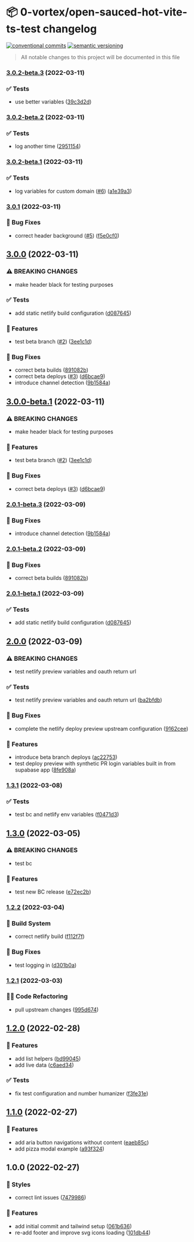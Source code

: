 # 📦 0-vortex/open-sauced-hot-vite-ts-test changelog

[![conventional commits](https://img.shields.io/badge/conventional%20commits-1.0.0-yellow.svg)](https://conventionalcommits.org)
[![semantic versioning](https://img.shields.io/badge/semantic%20versioning-2.0.0-green.svg)](https://semver.org)

> All notable changes to this project will be documented in this file

### [3.0.2-beta.3](https://github.com/0-vortex/open-sauced-hot-vite-ts-test/compare/v3.0.2-beta.2...v3.0.2-beta.3) (2022-03-11)


### ✅ Tests

* use better variables ([39c3d2d](https://github.com/0-vortex/open-sauced-hot-vite-ts-test/commit/39c3d2d3efd67ad68d8f13127ee62bcdc1948f97))

### [3.0.2-beta.2](https://github.com/0-vortex/open-sauced-hot-vite-ts-test/compare/v3.0.2-beta.1...v3.0.2-beta.2) (2022-03-11)


### ✅ Tests

* log another time ([2951154](https://github.com/0-vortex/open-sauced-hot-vite-ts-test/commit/2951154aaebd177ec73bfe1545eaa7943f41b45c))

### [3.0.2-beta.1](https://github.com/0-vortex/open-sauced-hot-vite-ts-test/compare/v3.0.1...v3.0.2-beta.1) (2022-03-11)


### ✅ Tests

* log variables for custom domain ([#6](https://github.com/0-vortex/open-sauced-hot-vite-ts-test/issues/6)) ([a1e39a3](https://github.com/0-vortex/open-sauced-hot-vite-ts-test/commit/a1e39a33e145b7b801a775f01ccadab565947f2d))

### [3.0.1](https://github.com/0-vortex/open-sauced-hot-vite-ts-test/compare/v3.0.0...v3.0.1) (2022-03-11)


### 🐛 Bug Fixes

* correct header background ([#5](https://github.com/0-vortex/open-sauced-hot-vite-ts-test/issues/5)) ([f5e0cf0](https://github.com/0-vortex/open-sauced-hot-vite-ts-test/commit/f5e0cf0fdd0a9faa9a280be0b8b4b7441947076a))

## [3.0.0](https://github.com/0-vortex/open-sauced-hot-vite-ts-test/compare/v2.0.0...v3.0.0) (2022-03-11)


### ⚠ BREAKING CHANGES

* make header black for testing purposes

### ✅ Tests

* add static netlify build configuration ([d087645](https://github.com/0-vortex/open-sauced-hot-vite-ts-test/commit/d08764568781f4c18e3a4fc7aab31d3cffa3104e))


### 🍕 Features

* test beta branch ([#2](https://github.com/0-vortex/open-sauced-hot-vite-ts-test/issues/2)) ([3ee1c1d](https://github.com/0-vortex/open-sauced-hot-vite-ts-test/commit/3ee1c1d4ff932b32525893c5f8b1655254559cee))


### 🐛 Bug Fixes

* correct beta builds ([891082b](https://github.com/0-vortex/open-sauced-hot-vite-ts-test/commit/891082b68bcebc4474f414ec337cbbad5b049f3d))
* correct beta deploys ([#3](https://github.com/0-vortex/open-sauced-hot-vite-ts-test/issues/3)) ([d6bcae9](https://github.com/0-vortex/open-sauced-hot-vite-ts-test/commit/d6bcae94860fa8bf4d50888d362da6f4e64003bf))
* introduce channel detection ([9b1584a](https://github.com/0-vortex/open-sauced-hot-vite-ts-test/commit/9b1584ad52952d278b32eda5473b614f38a93e20))

## [3.0.0-beta.1](https://github.com/0-vortex/open-sauced-hot-vite-ts-test/compare/v2.0.1-beta.3...v3.0.0-beta.1) (2022-03-11)


### ⚠ BREAKING CHANGES

* make header black for testing purposes

### 🍕 Features

* test beta branch ([#2](https://github.com/0-vortex/open-sauced-hot-vite-ts-test/issues/2)) ([3ee1c1d](https://github.com/0-vortex/open-sauced-hot-vite-ts-test/commit/3ee1c1d4ff932b32525893c5f8b1655254559cee))


### 🐛 Bug Fixes

* correct beta deploys ([#3](https://github.com/0-vortex/open-sauced-hot-vite-ts-test/issues/3)) ([d6bcae9](https://github.com/0-vortex/open-sauced-hot-vite-ts-test/commit/d6bcae94860fa8bf4d50888d362da6f4e64003bf))

### [2.0.1-beta.3](https://github.com/0-vortex/open-sauced-hot-vite-ts-test/compare/v2.0.1-beta.2...v2.0.1-beta.3) (2022-03-09)


### 🐛 Bug Fixes

* introduce channel detection ([9b1584a](https://github.com/0-vortex/open-sauced-hot-vite-ts-test/commit/9b1584ad52952d278b32eda5473b614f38a93e20))

### [2.0.1-beta.2](https://github.com/0-vortex/open-sauced-hot-vite-ts-test/compare/v2.0.1-beta.1...v2.0.1-beta.2) (2022-03-09)


### 🐛 Bug Fixes

* correct beta builds ([891082b](https://github.com/0-vortex/open-sauced-hot-vite-ts-test/commit/891082b68bcebc4474f414ec337cbbad5b049f3d))

### [2.0.1-beta.1](https://github.com/0-vortex/open-sauced-hot-vite-ts-test/compare/v2.0.0...v2.0.1-beta.1) (2022-03-09)


### ✅ Tests

* add static netlify build configuration ([d087645](https://github.com/0-vortex/open-sauced-hot-vite-ts-test/commit/d08764568781f4c18e3a4fc7aab31d3cffa3104e))

## [2.0.0](https://github.com/0-vortex/open-sauced-hot-vite-ts-test/compare/v1.3.1...v2.0.0) (2022-03-09)


### ⚠ BREAKING CHANGES

* test netlify preview variables and oauth return url

### ✅ Tests

* test netlify preview variables and oauth return url ([ba2bfdb](https://github.com/0-vortex/open-sauced-hot-vite-ts-test/commit/ba2bfdb0bd5d0266e9ef6155274a5653ffd0811a))


### 🐛 Bug Fixes

* complete the netlify deploy preview upstream configuration ([9162cee](https://github.com/0-vortex/open-sauced-hot-vite-ts-test/commit/9162cee6993f011a7b327ea51807346b492f1f03))


### 🍕 Features

* introduce beta branch deploys ([ac22753](https://github.com/0-vortex/open-sauced-hot-vite-ts-test/commit/ac22753045859d79a08e52b1e67860941dd3681d))
* test deploy preview with synthetic PR login variables built in from supabase app ([8fe908a](https://github.com/0-vortex/open-sauced-hot-vite-ts-test/commit/8fe908a2de22561705f5bc68b2faaa91c436db05))

### [1.3.1](https://github.com/0-vortex/open-sauced-hot-vite-ts-test/compare/v1.3.0...v1.3.1) (2022-03-08)


### ✅ Tests

* test bc and netlify env variables ([f0471d3](https://github.com/0-vortex/open-sauced-hot-vite-ts-test/commit/f0471d3628a5e4ec2cb43869fe6d83e4d385970a))

## [1.3.0](https://github.com/0-vortex/open-sauced-hot-vite-ts-test/compare/v1.2.2...v1.3.0) (2022-03-05)


### ⚠ BREAKING CHANGES

* test bc

### 🍕 Features

* test new BC release ([e72ec2b](https://github.com/0-vortex/open-sauced-hot-vite-ts-test/commit/e72ec2b0271c3f4b7d9fe1275fb72a4790017522))

### [1.2.2](https://github.com/0-vortex/open-sauced-hot-vite-ts-test/compare/v1.2.1...v1.2.2) (2022-03-04)


### 🤖 Build System

* correct netlify build ([f112f7f](https://github.com/0-vortex/open-sauced-hot-vite-ts-test/commit/f112f7ff108315245441253dcc3ffb69d3ef68f2))


### 🐛 Bug Fixes

* test logging in ([d301b0a](https://github.com/0-vortex/open-sauced-hot-vite-ts-test/commit/d301b0aea58960ce9e524c598b7e4d635837dc60))

### [1.2.1](https://github.com/0-vortex/open-sauced-hot-vite-ts-test/compare/v1.2.0...v1.2.1) (2022-03-03)


### 🧑‍💻 Code Refactoring

* pull upstream changes ([995d674](https://github.com/0-vortex/open-sauced-hot-vite-ts-test/commit/995d674e7f60cd65fda5b7e8cb98942e2fc40c03))

## [1.2.0](https://github.com/0-vortex/open-sauced-hot-vite-ts-test/compare/v1.1.0...v1.2.0) (2022-02-28)


### 🍕 Features

* add list helpers ([bd99045](https://github.com/0-vortex/open-sauced-hot-vite-ts-test/commit/bd9904545d3fec97ca8f35cebe7d205fcb35d003))
* add live data ([c6aed34](https://github.com/0-vortex/open-sauced-hot-vite-ts-test/commit/c6aed3440a40377a0a330471d834d02f27d17f99))


### ✅ Tests

* fix test configuration and number humanizer ([f3fe31e](https://github.com/0-vortex/open-sauced-hot-vite-ts-test/commit/f3fe31e56763fabbfad12b977aca610466bee825))

## [1.1.0](https://github.com/0-vortex/open-sauced-hot-vite-ts-test/compare/v1.0.0...v1.1.0) (2022-02-27)


### 🍕 Features

* add aria button navigations without content ([eaeb85c](https://github.com/0-vortex/open-sauced-hot-vite-ts-test/commit/eaeb85c41c2229b2ba77f118ca88db0a2bb243cc))
* add pizza modal example ([a93f324](https://github.com/0-vortex/open-sauced-hot-vite-ts-test/commit/a93f3241e1233f8d600d4530c79dc2b9dae99236))

## 1.0.0 (2022-02-27)


### 🎨 Styles

* correct lint issues ([7479986](https://github.com/0-vortex/open-sauced-hot-vite-ts-test/commit/7479986768ae82c3d2f88928fdf6bb6ea306de28))


### 🍕 Features

* add initial commit and tailwind setup ([061b636](https://github.com/0-vortex/open-sauced-hot-vite-ts-test/commit/061b636df28bc987d11bf5354797afa89c5cec01))
* re-add footer and improve svg icons loading ([101db44](https://github.com/0-vortex/open-sauced-hot-vite-ts-test/commit/101db44212730f17a1ad321d3375e721a1aae0cb))
